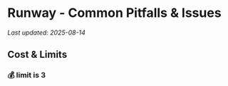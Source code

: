 # Runway - Common Pitfalls & Issues

*Last updated: 2025-08-14*

## Cost & Limits

### 💰 limit is 3

